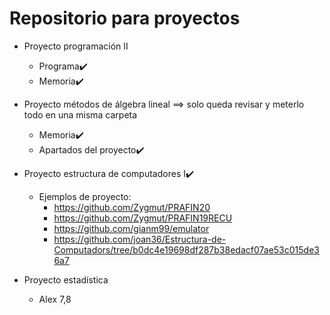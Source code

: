 # Repositorio para proyectos
- Proyecto programación II
   - Programa✔️
   - Memoria✔️
    
- Proyecto métodos de álgebra lineal ==> solo queda revisar y meterlo todo en una misma carpeta
   - Memoria✔️
   - Apartados del proyecto✔️
   
- Proyecto estructura de computadores I✔️
   - Ejemplos de proyecto: 
      - https://github.com/Zygmut/PRAFIN20
      - https://github.com/Zygmut/PRAFIN19RECU
      - https://github.com/gianm99/emulator
      - https://github.com/joan36/Estructura-de-Computadors/tree/b0dc4e19698df287b38edacf07ae53c015de36a7
      
- Proyecto estadística
   - Alex 7,8
